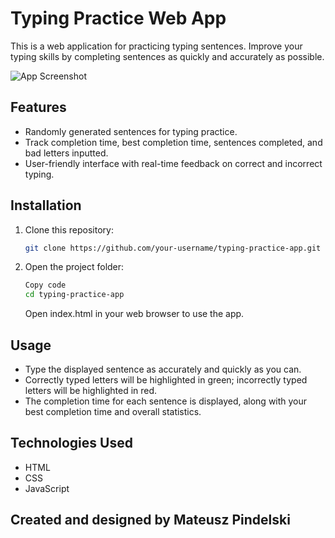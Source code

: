 # Typing Practice Web App

This is a web application for practicing typing sentences. Improve your typing skills by completing sentences as quickly and accurately as possible.

![App Screenshot](https://i.imgur.com/HtXCMDV.png)

## Features

- Randomly generated sentences for typing practice.
- Track completion time, best completion time, sentences completed, and bad letters inputted.
- User-friendly interface with real-time feedback on correct and incorrect typing.

## Installation

1. Clone this repository:

   ```bash
   git clone https://github.com/your-username/typing-practice-app.git

2. Open the project folder:

    ```bash
    Copy code
    cd typing-practice-app
    ```
    Open index.html in your web browser to use the app.

## Usage

- Type the displayed sentence as accurately and quickly as you can.
- Correctly typed letters will be highlighted in green; incorrectly typed letters will be highlighted in red.
- The completion time for each sentence is displayed, along with your best completion time and overall statistics.

## Technologies Used

- HTML
- CSS
- JavaScript

## Created and designed by Mateusz Pindelski
